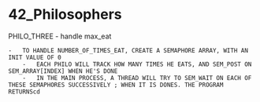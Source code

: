 # 42_Philosophers

PHILO_THREE
	-	handle max_eat

	-	TO HANDLE NUMBER_OF_TIMES_EAT, CREATE A SEMAPHORE ARRAY, WITH AN INIT VALUE OF 0
		-	EACH PHILO WILL TRACK HOW MANY TIMES HE EATS, AND SEM_POST ON SEM_ARRAY[INDEX] WHEN HE'S DONE
		-	IN THE MAIN PROCESS, A THREAD WILL TRY TO SEM_WAIT ON EACH OF THESE SEMAPHORES SUCCESSIVELY ; WHEN IT IS DONES. THE PROGRAM RETURNScd 